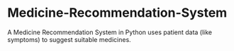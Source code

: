 # Medicine-Recommendation-System
A Medicine Recommendation System in Python uses patient data (like symptoms) to suggest suitable medicines.
